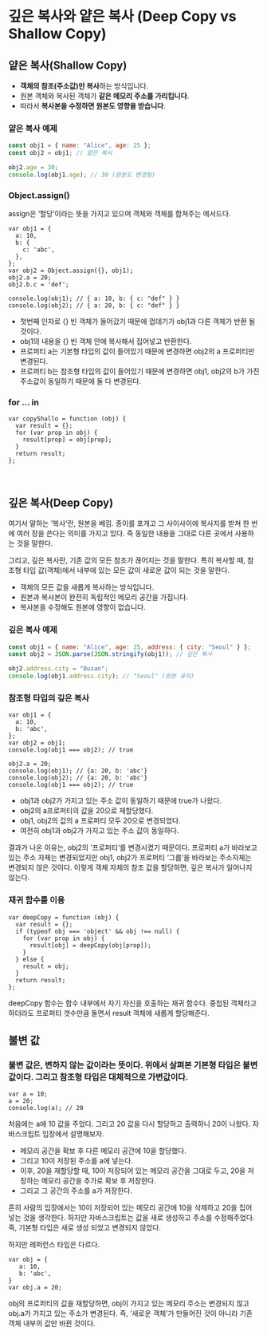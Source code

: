 # 깊은 복사와 얕은 복사 (Deep Copy vs Shallow Copy)

## 얕은 복사(Shallow Copy)

- **객체의 참조(주소값)만 복사**하는 방식입니다.
- 원본 객체와 복사된 객체가 **같은 메모리 주소를 가리킵니다**.
- 따라서 **복사본을 수정하면 원본도 영향을 받습니다**.

### 얕은 복사 예제

```js
const obj1 = { name: "Alice", age: 25 };
const obj2 = obj1; // 얕은 복사

obj2.age = 30;
console.log(obj1.age); // 30 (원본도 변경됨)
```

### Object.assign()

assign은 ‘할당’이라는 뜻을 가지고 있으며 객체와 객체를 합쳐주는 메서드다.

```
var obj1 = {
  a: 10,
  b: {
    c: 'abc',
  },
};
var obj2 = Object.assign({}, obj1);
obj2.a = 20;
obj2.b.c = 'def';

console.log(obj1); // { a: 10, b: { c: "def" } }
console.log(obj2); // { a: 20, b: { c: "def" } }
```

- 첫번째 인자로 {} 빈 객체가 들어갔기 때문에 껍데기가 obj1과 다른 객체가 반환 될 것이다.
- obj1의 내용을 {} 빈 객체 안에 복사해서 집어넣고 반환한다.
- 프로퍼티 a는 기본형 타입의 값이 들어있기 때문에 변경하면 obj2의 a 프로퍼티만 변경된다.
- 프로퍼티 b는 참조형 타입의 값이 들어있기 때문에 변경하면 obj1, obj2의 b가 가진 주소값이 동일하기 때문에 둘 다 변경된다.

### for … in

```
var copyShallo = function (obj) {
  var result = {};
  for (var prop in obj) {
    result[prop] = obj[prop];
  }
  return result;
};
```

</br>

## 깊은 복사(Deep Copy)

여기서 말하는 ’복사‘란, 원본을 베낌. 종이를 포개고 그 사이사이에 복사지를 받쳐 한 번에 여러 장을 쓴다는 의미를 가지고 있다. 즉 동일한 내용을 그대로 다른 곳에서 사용하는 것을 말한다.

그리고, 깊은 복사란, 기존 값의 모든 참조가 끊어지는 것을 말한다. 특히 복사할 때, 참조형 타입 값(객체)에서 내부에 있는 모든 값이 새로운 값이 되는 것을 말한다.

- 객체의 모든 값을 새롭게 복사하는 방식입니다.
- 원본과 복사본이 완전히 독립적인 메모리 공간을 가집니다.
- 복사본을 수정해도 원본에 영향이 없습니다.

### 깊은 복사 예제

```js
const obj1 = { name: "Alice", age: 25, address: { city: "Seoul" } };
const obj2 = JSON.parse(JSON.stringify(obj1)); // 깊은 복사

obj2.address.city = "Busan";
console.log(obj1.address.city); // "Seoul" (원본 유지)
```

### 참조형 타입의 깊은 복사

```
var obj1 = {
  a: 10,
  b: 'abc',
};
var obj2 = obj1;
console.log(obj1 === obj2); // true

obj2.a = 20;
console.log(obj1); // {a: 20, b: 'abc'}
console.log(obj2); // {a: 20, b: 'abc'}
console.log(obj1 === obj2); // true
```

- obj1과 obj2가 가지고 있는 주소 값이 동일하기 때문에 true가 나왔다.
- obj2의 a프로퍼티의 값을 20으로 재할당했다.
- obj1, obj2의 값의 a 프로퍼티 모두 20으로 변경되었다.
- 여전히 obj1과 obj2가 가지고 있는 주소 값이 동일하다.

결과가 나온 이유는, obj2의 ’프로퍼티‘를 변경시켰기 때문이다. 프로퍼티 a가 바라보고 있는 주소 자체는 변경되었지만 obj1, obj2가 프로퍼티 ‘그룹’을 바라보는 주소자체는 변경되지 않은 것이다. 이렇게 객체 자체의 참조 값을 할당하면, 깊은 복사가 일어나지 않는다.

### 재귀 함수를 이용

```
var deepCopy = function (obj) {
  var result = {};
  if (typeof obj === 'object' && obj !== null) {
    for (var prop in obj) {
      result[obj] = deepCopy(obj[prop]);
    }
  } else {
    result = obj;
  }
  return result;
};
```

deepCopy 함수는 함수 내부에서 자기 자신을 호출하는 재귀 함수다. 중첩된 객체라고 하더라도 프로퍼티 갯수만큼 돌면서 result 객체에 새롭게 할당해준다.

## 불변 값

### 불변 값은, 변하지 않는 값이라는 뜻이다. 위에서 살펴본 기본형 타입은 불변 값이다. 그리고 참조형 타입은 대체적으로 가변값이다.

```
var a = 10;
a = 20;
console.log(a); // 20
```

처음에는 a에 10 값을 주었다. 그리고 20 값을 다시 할당하고 출력하니 20이 나왔다. 자바스크립트 입장에서 설명해보자.

- 메모리 공간을 확보 후 다른 메모리 공간에 10을 할당했다.
- 그리고 10이 저장된 주소를 a에 넣는다.
- 이후, 20을 재할당할 때, 10이 저장되어 있는 메모리 공간을 그대로 두고, 20을 저장하는 메모리 공간을 추가로 확보 후 저장한다.
- 그리고 그 공간의 주소를 a가 저장한다.

흔히 사람의 입장에서는 10이 저장되어 있는 메모리 공간에 10을 삭제하고 20을 집어 넣는 것을 생각한다. 하지만 자바스크립트는 값을 새로 생성하고 주소를 수정해주었다. 즉, 기본형 타입은 새로 생성 되었고 변경되지 않았다.

하지만 레퍼런스 타입은 다르다.

```
var obj = {
   a: 10,
   b: 'abc',
}
var obj.a = 20;
```

obj의 프로퍼티의 값을 재할당하면, obj이 가지고 있는 메모리 주소는 변경되지 않고 obj.a가 가지고 있는 주소가 변경된다. 즉, ‘새로운 객체’가 만들어진 것이 아니라 기존 객체 내부의 값만 바뀐 것이다.

